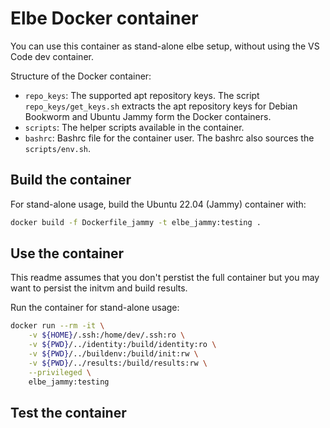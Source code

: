 # Elbe Docker container

You can use this container as stand-alone elbe setup, without using the VS Code dev container.

Structure of the Docker container:

- `repo_keys`: The supported apt repository keys.
               The script `repo_keys/get_keys.sh` extracts the apt repository keys for Debian Bookworm and Ubuntu Jammy form the Docker containers.
-  `scripts`:  The helper scripts available in the container.
- `bashrc`:    Bashrc file for the container user.
               The bashrc also sources the `scripts/env.sh`.

## Build the container

For stand-alone usage, build the Ubuntu 22.04 (Jammy) container with:

```bash
docker build -f Dockerfile_jammy -t elbe_jammy:testing .
```

## Use the container

This readme assumes that you don't perstist the full container but you may want to persist the initvm and build results.

Run the container for stand-alone usage:

```bash
docker run --rm -it \
    -v ${HOME}/.ssh:/home/dev/.ssh:ro \
    -v ${PWD}/../identity:/build/identity:ro \
    -v ${PWD}/../buildenv:/build/init:rw \
    -v ${PWD}/../results:/build/results:rw \
    --privileged \
    elbe_jammy:testing
```



## Test the container

